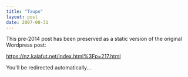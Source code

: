 ```yaml
---
title: "Taupo"
layout: post
date: 2007-08-31
---
```


This pre-2014 post has been preserved as a static version of the original Wordpress post:

https://nz.kalafut.net/index.html%3Fp=217.html

You'll be redirected automatically...

<head>
  <meta http-equiv="refresh" content="5;url=https://nz.kalafut.net/index.html%3Fp=217.html">
</head>

